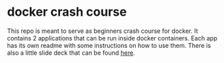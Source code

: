 # docker crash course 
This repo is meant to serve as beginners crash course for docker. It contains 2 applications that can be run inside docker containers. Each app has its own readme with some instructions on how to use them. There is also a little slide deck that can be found [here](https://de.slideshare.net/nispas/docker-crash-course).